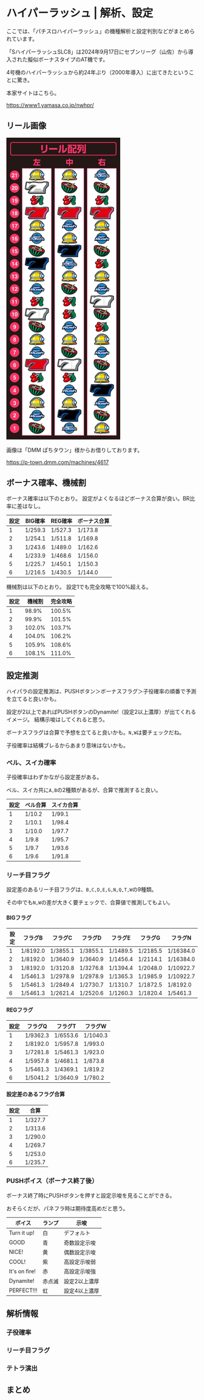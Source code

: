 # ハイパーラッシュ | 解析、設定

ここでは、「パチスロハイパーラッシュ」の機種解析と設定判別などがまとめられています。

「SハイパーラッシュSLC8」は2024年9月17日にセブンリーグ（山佐）から導入された擬似ボーナスタイプのAT機です。

4号機のハイパーラッシュから約24年ぶり（2000年導入）に出てきたということに驚き。

本家サイトはこちら。

https://www1.yamasa.co.jp/nwhpr/

## リール画像

<img src="images/reel.jpg" alt="reel" width="300" />

画像は「DMM ぱちタウン」様からお借りしております。

https://p-town.dmm.com/machines/4617

## ボーナス確率、機械割

ボーナス確率は以下のとおり。
設定がよくなるほどボーナス合算が良い。BR比率に差はなし。

| 設定 | BIG確率 | REG確率 | ボーナス合算 |
| ---- | ------- | ------- | ------------ |
| 1    | 1/259.3 | 1/527.3 | 1/173.8      |
| 2    | 1/254.1 | 1/511.8 | 1/169.8      |
| 3    | 1/243.6 | 1/489.0 | 1/162.6      |
| 4    | 1/233.9 | 1/468.6 | 1/156.0      |
| 5    | 1/225.7 | 1/450.1 | 1/150.3      |
| 6    | 1/216.5 | 1/430.5 | 1/144.0      |

機械割は以下のとおり。
設定1でも完全攻略で100%超える。

| 設定 | 機械割 | 完全攻略 |
| ---- | ------ | -------- |
| 1    | 98.9%  | 100.5%   |
| 2    | 99.9%  | 101.5%   |
| 3    | 102.0% | 103.7%   |
| 4    | 104.0% | 106.2%   |
| 5    | 105.9% | 108.6%   |
| 6    | 108.1% | 111.0%   |

## 設定推測

ハイパラの設定推測は、PUSHボタン＞ボーナスフラグ＞子役確率の順番で予測を立てると良いかも。

設定が2以上であればPUSHボタンのDynamite!（設定2以上濃厚）が出てくれるイメージ。
結構示唆はしてくれると思う。

ボーナスフラグは合算で予想を立てると良いかも。`N,W`は要チェックだね。

子役確率は結構ブレるからあまり意味はないかも。

### ベル、スイカ確率

子役確率はわずかながら設定差がある。

ベル、スイカ共に`A,B`の2種類があるが、合算で推測すると良い。

| 設定 | ベル合算 | スイカ合算 |
| ---- | -------- | ---------- |
| 1    | 1/10.2   | 1/99.1     |
| 2    | 1/10.1   | 1/98.4     |
| 3    | 1/10.0   | 1/97.7     |
| 4    | 1/9.8    | 1/95.7     |
| 5    | 1/9.7    | 1/93.6     |
| 6    | 1/9.6    | 1/91.8     |

### リーチ目フラグ

設定差のあるリーチ目フラグは、`B,C,D,E,G,N,Q,T,W`の9種類。

その中でも`N,W`の差が大きく要チェックで、合算値で推測してもよい。

#### BIGフラグ

| 設定 | フラグB  | フラグC  | フラグD  | フラグE  | フラグG  | フラグN   |
| ---- | -------- | -------- | -------- | -------- | -------- | --------  |
| 1    | 1/8192.0 | 1/3855.1 | 1/3855.1 | 1/1489.5 | 1/2185.5 | 1/16384.0 |
| 2    | 1/8192.0 | 1/3640.9 | 1/3640.9 | 1/1456.4 | 1/2114.1 | 1/16384.0 |
| 3    | 1/8192.0 | 1/3120.8 | 1/3276.8 | 1/1394.4 | 1/2048.0 | 1/10922.7 |
| 4    | 1/5461.3 | 1/2978.9 | 1/2978.9 | 1/1365.3 | 1/1985.9 | 1/10922.7 |
| 5    | 1/5461.3 | 1/2849.4 | 1/2730.7 | 1/1310.7 | 1/1872.5 | 1/8192.0  |
| 6    | 1/5461.3 | 1/2621.4 | 1/2520.6 | 1/1260.3 | 1/1820.4 | 1/5461.3  |

#### REGフラグ

| 設定 | フラグQ  | フラグT  | フラグW  |
| ---- | -------- | -------- | -------- |
| 1    | 1/9362.3 | 1/6553.6 | 1/1040.3 |
| 2    | 1/8192.0 | 1/5957.8 | 1/993.0  |
| 3    | 1/7281.8 | 1/5461.3 | 1/923.0  |
| 4    | 1/5957.8 | 1/4681.1 | 1/873.8  |
| 5    | 1/5461.3 | 1/4369.1 | 1/819.2  |
| 6    | 1/5041.2 | 1/3640.9 | 1/780.2  |

#### 設定差のあるフラグ合算

| 設定 | 合算    |
| ---- | ------- |
| 1    | 1/327.7 |
| 2    | 1/313.6 |
| 3    | 1/290.0 |
| 4    | 1/269.7 |
| 5    | 1/253.0 |
| 6    | 1/235.7 |

### PUSHボイス（ボーナス終了後）

ボーナス終了時にPUSHボタンを押すと設定示唆を見ることができる。

おそらくだが、パネフラ時は期待度高めだと思う。

| ボイス        | ランプ | 示唆          |
| ------------- | ------ | ------------- |
| Turn it up!   | 白     | デフォルト    |
| GOOD          | 青     | 奇数設定示唆  |
| NICE!         | 黄     | 偶数設定示唆  |
| COOL!         | 紫     | 高設定示唆弱  |
| It's on fire! | 赤     | 高設定示唆強  |
| Dynamite!     | 赤点滅 | 設定2以上濃厚 |
| PERFECT!!!    | 虹     | 設定4以上濃厚 |

## 解析情報

### 子役確率

### リーチ目フラグ

### テトラ演出

## まとめ
